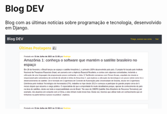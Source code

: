 <h1>Blog DEV</h1>
<p>Blog com as últimas notícias sobre programação e tecnologia, desenvolvido em Django.</p>

<img src="/home.png" />
